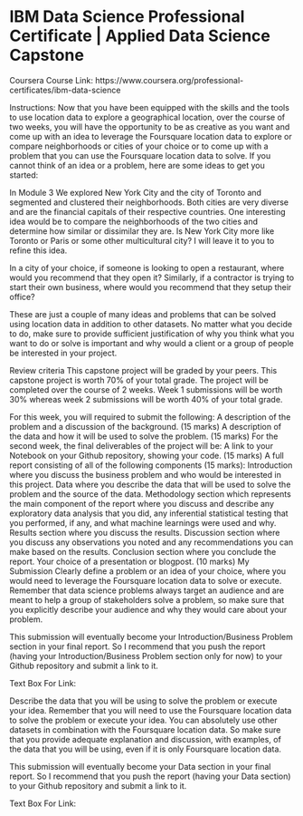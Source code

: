 <H1>IBM Data Science Professional Certificate | Applied Data Science Capstone</H1>
Coursera Course Link: https://www.coursera.org/professional-certificates/ibm-data-science

Instructions:
Now that you have been equipped with the skills and the tools to use location data to explore a geographical location, over the course of two weeks, you will have the opportunity to be as creative as you want and come up with an idea to leverage the Foursquare location data to explore or compare neighborhoods or cities of your choice or to come up with a problem that you can use the Foursquare location data to solve. If you cannot think of an idea or a problem, here are some ideas to get you started:

In Module 3 We explored New York City and the city of Toronto and segmented and clustered their neighborhoods. Both cities are very diverse and are the financial capitals of their respective countries. One interesting idea would be to compare the neighborhoods of the two cities and determine how similar or dissimilar they are. Is New York City more like Toronto or Paris or some other multicultural city? I will leave it to you to refine this idea.

In a city of your choice, if someone is looking to open a restaurant, where would you recommend that they open it? Similarly, if a contractor is trying to start their own business, where would you recommend that they setup their office?

These are just a couple of many ideas and problems that can be solved using location data in addition to other datasets. No matter what you decide to do, make sure to provide sufficient justification of why you think what you want to do or solve is important and why would a client or a group of people be interested in your project.

Review criteria
This capstone project will be graded by your peers. This capstone project is worth 70% of your total grade. The project will be completed over the course of 2 weeks. Week 1 submissions will be worth 30% whereas week 2 submissions will be worth 40% of your total grade.

For this week, you will required to submit the following:
      A description of the problem and a discussion of the background. (15 marks)
      A description of the data and how it will be used to solve the problem. (15 marks)
      For the second week, the final deliverables of the project will be:
      A link to your Notebook on your Github repository, showing your code. (15 marks)
      A full report consisting of all of the following components (15 marks):
      Introduction where you discuss the business problem and who would be interested in this project.
      Data where you describe the data that will be used to solve the problem and the source of the data.
      Methodology section which represents the main component of the report where you discuss and describe any exploratory data analysis that you did, any inferential statistical testing that you performed, if any, and what machine learnings were used and why.
      Results section where you discuss the results.
      Discussion section where you discuss any observations you noted and any recommendations you can make based on the results.
      Conclusion section where you conclude the report.
      Your choice of a presentation or blogpost. (10 marks)
      My Submission
      Clearly define a problem or an idea of your choice, where you would need to leverage the Foursquare location data to solve or execute. Remember that data science problems always target an audience and are meant to help a group of stakeholders solve a problem, so make sure that you explicitly describe your audience and why they would care about your problem.

This submission will eventually become your Introduction/Business Problem section in your final report. So I recommend that you push the report (having your Introduction/Business Problem section only for now) to your Github repository and submit a link to it.

Text Box For Link:

Describe the data that you will be using to solve the problem or execute your idea. Remember that you will need to use the Foursquare location data to solve the problem or execute your idea. You can absolutely use other datasets in combination with the Foursquare location data. So make sure that you provide adequate explanation and discussion, with examples, of the data that you will be using, even if it is only Foursquare location data.

This submission will eventually become your Data section in your final report. So I recommend that you push the report (having your Data section) to your Github repository and submit a link to it.

Text Box For Link:
